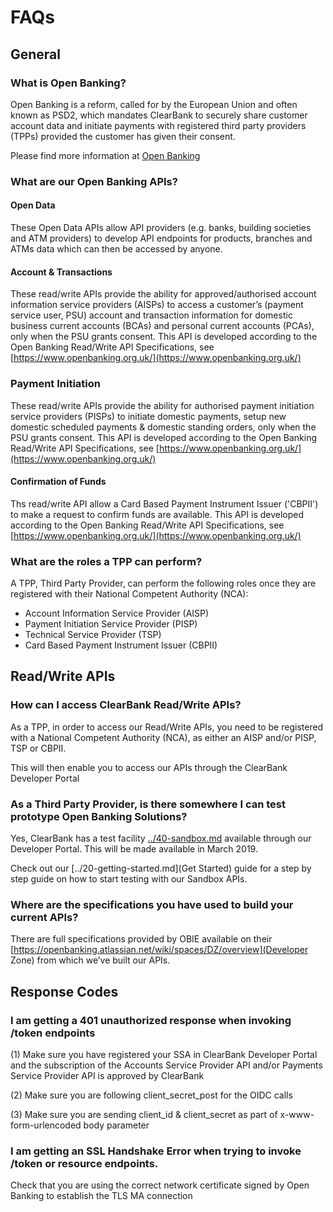 # FAQs

## General

### What is Open Banking?

Open Banking is a reform, called for by the European Union and often known as PSD2, which mandates ClearBank to securely share customer account data and initiate payments with registered third party providers (TPPs) provided the customer has given their consent.

Please find more information at [Open Banking](https://ec.europa.eu/commission/presscorner/detail/de/qanda_23_3544)


### What are our Open Banking APIs?
#### Open Data
These Open Data APIs allow API providers (e.g. banks, building societies and ATM providers) to develop API endpoints for products, branches and ATMs data which can then be accessed by anyone.

#### Account & Transactions
These read/write APIs provide the ability for approved/authorised account information service providers (AISPs) to access a customer’s (payment service user, PSU) account and transaction information for domestic business current accounts (BCAs) and personal current accounts (PCAs), only when the PSU grants consent. This API is developed according to the Open Banking Read/Write API Specifications, see [https://www.openbanking.org.uk/](https://www.openbanking.org.uk/)

### Payment Initiation

These read/write APIs provide the ability for authorised payment initiation service providers (PISPs) to initiate domestic payments, setup new domestic scheduled payments & domestic standing orders, only when the PSU grants consent. This API is developed according to the Open Banking Read/Write API Specifications, see [https://www.openbanking.org.uk/](https://www.openbanking.org.uk/)

#### Confirmation of Funds

Ths read/write API allow a Card Based Payment Instrument Issuer ('CBPII') to make a request to confirm funds are available. This API is developed according to the Open Banking Read/Write API Specifications, see [https://www.openbanking.org.uk/](https://www.openbanking.org.uk/)


### What are the roles a TPP can perform?

A TPP, Third Party Provider, can perform the following roles once they are registered with their National Competent Authority (NCA):
- Account Information Service Provider (AISP)
- Payment Initiation Service Provider (PISP)
- Technical Service Provider (TSP)
- Card Based Payment Instrument Issuer (CBPII)

## Read/Write APIs

### How can I access ClearBank  Read/Write APIs?
As a TPP, in order to access our Read/Write APIs, you need to be registered with a National Competent Authority (NCA), as either an AISP and/or PISP, TSP or CBPII.

This will then enable you to access our APIs through the ClearBank Developer Portal

### As a Third Party Provider, is there somewhere I can test prototype Open Banking Solutions?
 Yes, ClearBank  has a test facility [../40-sandbox.md](Sandbox) available through our Developer Portal. This will be made available in March 2019.

Check out our [../20-getting-started.md](Get Started) guide for a step by step guide on how to start testing with our Sandbox APIs.


### Where are the specifications you have used to build your current APIs?
There are full specifications provided by OBIE available on their [https://openbanking.atlassian.net/wiki/spaces/DZ/overview](Developer Zone) from which we’ve built our APIs.

## Response Codes

### I am getting a 401 unauthorized response when invoking /token endpoints
(1) Make sure you have registered your SSA in ClearBank Developer Portal and the subscription of the Accounts Service Provider API and/or Payments Service Provider API is approved by ClearBank 

(2) Make sure you are following client_secret_post for the OIDC calls

(3) Make sure you are sending client_id & client_secret as part of x-www-form-urlencoded body parameter

### I am getting an SSL Handshake Error when trying to invoke /token or resource endpoints.
Check that you are using the correct network certificate signed by Open Banking to establish the TLS MA connection
